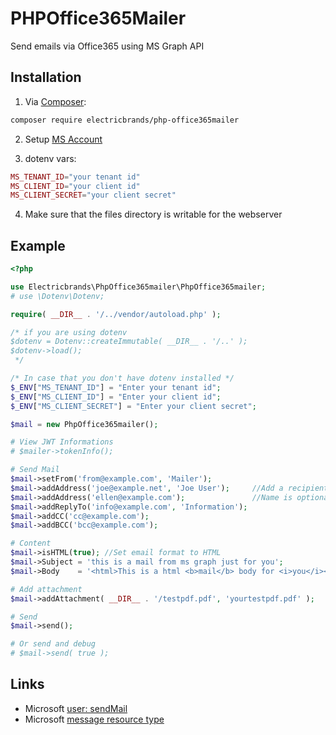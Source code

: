 # PHPOffice365Mailer
Send emails via Office365 using MS Graph API

## Installation
1. Via [Composer](https://getcomposer.org/):
```bash
composer require electricbrands/php-office365mailer
```

2. Setup [MS Account](https://learn.microsoft.com/en-us/exchange/client-developer/legacy-protocols/how-to-authenticate-an-imap-pop-smtp-application-by-using-oauth)

3. dotenv vars:
```php
MS_TENANT_ID="your tenant id"
MS_CLIENT_ID="your client id" 
MS_CLIENT_SECRET="your client secret"
```

4. Make sure that the files directory is writable for the webserver

## Example 
```php
<?php 

use Electricbrands\PhpOffice365mailer\PhpOffice365mailer;
# use \Dotenv\Dotenv;

require( __DIR__ . '/../vendor/autoload.php' );

/* if you are using dotenv
$dotenv = Dotenv::createImmutable( __DIR__ . '/..' );
$dotenv->load();
 */

/* In case that you don't have dotenv installed */
$_ENV["MS_TENANT_ID"] = "Enter your tenant id"; 
$_ENV["MS_CLIENT_ID"] = "Enter your client id"; 
$_ENV["MS_CLIENT_SECRET"] = "Enter your client secret";

$mail = new PhpOffice365mailer();

# View JWT Informations
# $mailer->tokenInfo();

# Send Mail
$mail->setFrom('from@example.com', 'Mailer');
$mail->addAddress('joe@example.net', 'Joe User');     //Add a recipient
$mail->addAddress('ellen@example.com');               //Name is optional
$mail->addReplyTo('info@example.com', 'Information');
$mail->addCC('cc@example.com');
$mail->addBCC('bcc@example.com');

# Content
$mail->isHTML(true); //Set email format to HTML
$mail->Subject = 'this is a mail from ms graph just for you';
$mail->Body    = '<html>This is a html <b>mail</b> body for <i>you</i></html>';

# Add attachment
$mail->addAttachment( __DIR__ . '/testpdf.pdf', 'yourtestpdf.pdf' );

# Send
$mail->send();

# Or send and debug
# $mail->send( true );
```

## Links 
 - Microsoft [user: sendMail](https://learn.microsoft.com/en-us/graph/api/user-sendmail?view=graph-rest-1.0&tabs=http)
 - Microsoft [message resource type](https://learn.microsoft.com/en-us/graph/api/resources/message?view=graph-rest-1.0)